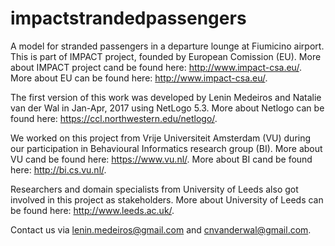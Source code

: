 # impactstrandedpassengers
A model for stranded passengers in a departure lounge at Fiumicino airport. 
This is part of IMPACT project, founded by European Comission (EU).
More about IMPACT project cand be found here: http://www.impact-csa.eu/.
More about EU can be found here: http://www.impact-csa.eu/.

The first version of this work was developed by Lenin Medeiros and Natalie van der Wal in Jan-Apr, 2017 using NetLogo 5.3.
More about Netlogo can be found here: https://ccl.northwestern.edu/netlogo/.

We worked on this project from Vrije Universiteit Amsterdam (VU) during our participation in Behavioural Informatics research group (BI).
More about VU cand be found here: https://www.vu.nl/.
More about BI cand be found here: http://bi.cs.vu.nl/.

Researchers and domain specialists from University of Leeds also got involved in this project as stakeholders.
More about University of Leeds can be found here: http://www.leeds.ac.uk/.

Contact us via lenin.medeiros@gmail.com and cnvanderwal@gmail.com.
